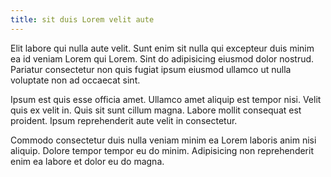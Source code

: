 ```yaml
---
title: sit duis Lorem velit aute
---
```


Elit labore qui nulla aute velit. Sunt enim sit nulla qui excepteur duis minim ea id veniam Lorem qui Lorem. Sint do adipisicing eiusmod dolor nostrud. Pariatur consectetur non quis fugiat ipsum eiusmod ullamco ut nulla voluptate non ad occaecat sint.

Ipsum est quis esse officia amet. Ullamco amet aliquip est tempor nisi. Velit quis ex velit in. Quis sit sunt cillum magna. Labore mollit consequat est proident. Ipsum reprehenderit aute velit in consectetur.

Commodo consectetur duis nulla veniam minim ea Lorem laboris anim nisi aliquip. Dolore tempor tempor eu do minim. Adipisicing non reprehenderit enim ea labore et dolor eu do magna.
